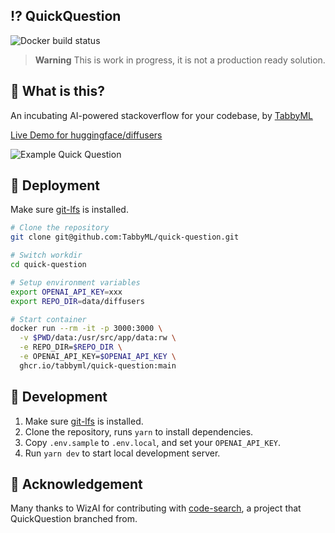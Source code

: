 ## ⁉️ QuickQuestion
![Docker build status](https://img.shields.io/github/actions/workflow/status/TabbyML/quick-question/docker.yml)

> **Warning**
> This is work in progress, it is not a production ready solution.

## 🤔 What is this?

An incubating AI-powered stackoverflow for your codebase, by [TabbyML](https://tabbyml.com)

[Live Demo for huggingface/diffusers](https://quick-question.vercel.app)

![Example Quick Question](example-quick-question.png)

## 🚀 Deployment
Make sure [git-lfs](https://git-lfs.com/) is installed.

```bash
# Clone the repository
git clone git@github.com:TabbyML/quick-question.git

# Switch workdir
cd quick-question

# Setup environment variables
export OPENAI_API_KEY=xxx
export REPO_DIR=data/diffusers

# Start container
docker run --rm -it -p 3000:3000 \
  -v $PWD/data:/usr/src/app/data:rw \
  -e REPO_DIR=$REPO_DIR \
  -e OPENAI_API_KEY=$OPENAI_API_KEY \
  ghcr.io/tabbyml/quick-question:main
```

## 📖 Development
1. Make sure [git-lfs](https://git-lfs.com/) is installed.
2. Clone the repository, runs `yarn` to install dependencies.
3. Copy `.env.sample` to `.env.local`, and set your `OPENAI_API_KEY`.
4. Run `yarn dev` to start local development server.

## 💁 Acknowledgement

Many thanks to WizAI for contributing with [code-search](https://github.com/wizi-ai/code-search), a project that QuickQuestion branched from.
